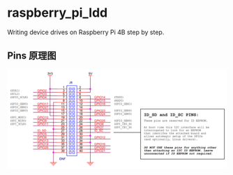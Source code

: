 # raspberry_pi_ldd
Writing device drives on Raspberry Pi 4B step by step.

## Pins 原理图

![alt text](https://github.com/tangaoo/raspberry_pi_ldd/blob/main/Image/001_Shematic_RPI_40_Pin.png "Raspberry Pi 4B Pins")
